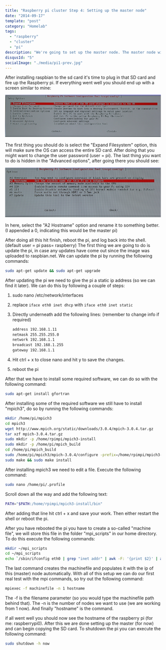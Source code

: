 ```yaml
---
title: "Raspberry pi cluster Step 4: Setting up the master node"
date: "2014-09-17"
template: "post"
category: "Homelab"
tags:
  - "raspberry"
  - "cluster"
  - "pi"
description: "We're going to set up the master node. The master node will be the one that gives work orders to the slaves."
disqusId: "5"
socialImage: "./media/pi1-prev.jpg"
---
```


After installing raspbian to the sd card it's time to plug in that SD card and fire up the Raspberry pi. If everything went well you should end up with a screen similar to mine:

![ncurses based interface that starts after boot that allows you to configure several Raspberry pi settings](./media/pi1-prev.jpg "raspi-config boot screen")

The first thing you should do is select the "Expand Filesystem" option, this will make sure the OS can access the entire SD card. After doing that you might want to change the user password (user = pi). The last thing you want to do is hidden in the "Advanced options", after going there you should see:

![ncurses based interface with the menu options of the 'expand filesystem' option](./media/pi2-prev.jpg "expand filesystem menu options")

In here, select the "A2 Hostname" option and rename it to something better. (I appended a 0, indicating this would be the master pi)

After doing all this hit finish, reboot the pi, and log back into the shell. (default user = pi pass= raspberry) The first thing we are going to do is update the pi, in case any updates have come out since the image was uploaded to raspbian.net. We can update the pi by running the following commands:

```bash
sudo apt-get update && sudo apt-get upgrade
```

After updating the pi we need to give the pi a static ip address (so we can find it later). We can do this by following a couple of steps:

1. sudo nano /etc/network/interfaces
2. replace `iface eth0 inet dhcp` with `iface eth0 inet static`
3. Directly underneath add the following lines: (remember to change info if required)

   ```bash
   address 192.168.1.11
   netmask 255.255.255.0
   network 192.168.1.1
   broadcast 192.168.1.255
   gateway 192.168.1.1
   ```

4. Hit ctrl + x to close nano and hit y to save the changes.
5. reboot the pi

After that we have to install some required software, we can do so with the following command:

```bash
sudo apt-get install gfortran
```

After installing some of the required software we still have to install "mpich3", do so by running the following commands:

```bash
mkdir /home/pi/mpich3
cd mpich3
wget http://www.mpich.org/static/downloads/3.0.4/mpich-3.0.4.tar.gz
tar xzf mpich-3.0.4.tar.gz
sudo mkdir -p /home/rpimpi/mpich3-install
sudo mkdir -p /home/pi/mpich_build
cd /home/pi/mpich_build
sudo /home/pi/mpich3/mpich-3.0.4/configure -prefix=/home/rpimpi/mpich3-install
sudo make && sudo make install
```

After installing mpich3 we need to edit a file. Execute the following command:

```bash
sudo nano /home/pi/.profile
```

Scroll down all the way and add the following text:

```bash
PATH="$PATH:/home/rpimpi/mpich3-install/bin"
```

After adding that line hit ctrl + x and save your work. Then either restart the shell or reboot the pi.

After you have rebooted the pi you have to create a so-called "machine file", we will store this file in the folder "mpi_scripts" in our home directory. To do this execute the following commands:

```bash
mkdir ~/mpi_scripts
cd ~/mpi_scripts
echo `/sbin/ifconfig eth0 | grep "inet addr" | awk -F: '{print $2}' | awk '{print $1}'` > machinefile
```

The last command creates the machinefile and populates it with the ip of this (master) node automatically. With all of this setup we can do our first real test with the mpi commands, so try out the following command:

```bash
mpiexec -f machinefile -n 1 hostname
```

The -f is the filename parameter (so you would type the machinefile path behind that).
The -n is the number of nodes we want to use (we are working from 1 now). And finally "hostname" is the command.

if all went well you should now see the hostname of the raspberry pi (for me: raspberrypi0). After this we are done setting up the master (for now) and can begin copying the SD card. To shutdown the pi you can execute the following command:

```bash
sudo shutdown -h now
```
